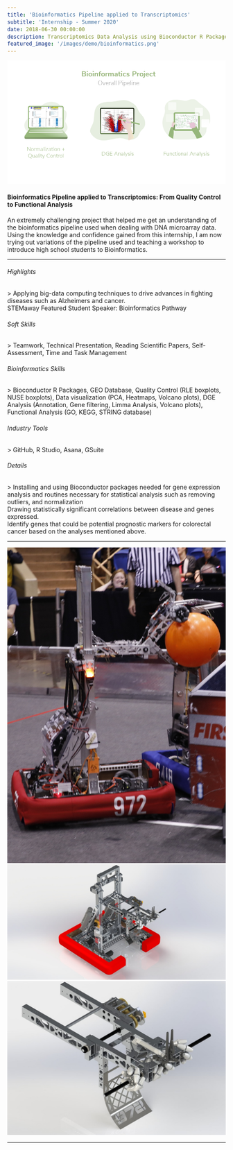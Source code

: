 ```yaml
---
title: 'Bioinformatics Pipeline applied to Transcriptomics'
subtitle: 'Internship - Summer 2020'
date: 2018-06-30 00:00:00
description: Transcriptomics Data Analysis using Bioconductor R Packages - From Quality Control to Functional Analysis
featured_image: '/images/demo/bioinformatics.png'
---
```


![](/images/demo/bioinformatics-p.png)

<h4>Bioinformatics Pipeline applied to Transcriptomics: From Quality Control to Functional Analysis</h4>

An extremely challenging project that helped me get an understanding of the bioinformatics pipeline used when dealing with DNA microarray data.
Using the knowledge and confidence gained from this internship, I am now trying out variations of the pipeline used and teaching a workshop to introduce high school students to Bioinformatics.

<hr>
  
<h6> Highlights </h6>
> Applying big-data computing techniques to drive advances in fighting diseases such as Alzheimers and cancer.
<br> STEMaway Featured Student Speaker: Bioinformatics Pathway

<h6> Soft Skills </h6>
> Teamwork, Technical Presentation, Reading Scientific Papers, Self-Assessment, Time and Task Management

<h6> Bioinformatics Skills </h6>
> Bioconductor R Packages, GEO Database, Quality Control (RLE boxplots, NUSE boxplots), Data visualization (PCA, Heatmaps, Volcano plots),
DGE Analysis (Annotation, Gene filtering, Limma Analysis, Volcano plots), Functional Analysis (GO, KEGG, STRING database)

<h6> Industry Tools </h6>
> GitHub, R Studio, Asana, GSuite

<h6> Details </h6>
> Installing and using Bioconductor packages needed for gene expression analysis and routines necessary for statistical analysis such as removing outliers, and normalization
<br> Drawing statistically significant correlations between disease and genes expressed. 
<br> Identify genes that could be potential prognostic markers for colorectal cancer based on the analyses mentioned above.

---

<div class="gallery" data-columns="2">
	<img src="/images/demo/r4.jpg">
	<img src="/images/demo/r1.jpg">
	<img src="/images/demo/r2.jpg">
</div>


---
